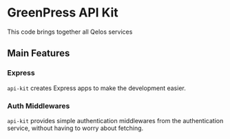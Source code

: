 # GreenPress API Kit

This code brings together all Qelos services

## Main Features

### Express

`api-kit` creates Express apps to make the development easier.

### Auth Middlewares

`api-kit` provides simple authentication middlewares from the authentication service, without having to worry about fetching.
